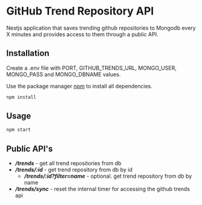 # GitHub Trend Repository API

Nestjs application that saves trending github repositories to Mongodb every X minutes and provides access to them through a public API.

## Installation

Create a .env file with PORT, GITHUB_TRENDS_URL, MONGO_USER, MONGO_PASS and MONGO_DBNAME values.

Use the package manager [npm](https://www.npmjs.com/) to install all dependencies.

```bash
npm install
```

## Usage

```bash
npm start
```

## Public API's

- **_/trends_** - get all trend repositories from db
- **_/trends/:id_** - get trend repository from db by id
  - **_/trends/:id?filter=name_** - optional. get trend repository from db by name
- **_/trends/sync_** - reset the internal timer for accessing the github trends api
